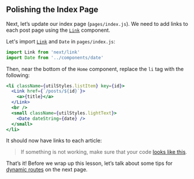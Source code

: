 ## Polishing the Index Page

Next, let’s update our index page (`pages/index.js`). We need to add links to each post page using the [`Link`](https://www.nextjs.cn/docs/api-reference/next/link) component.

Let's import [`Link`](https://www.nextjs.cn/docs/api-reference/next/link) and `Date` in `pages/index.js`:

```js
import Link from 'next/link'
import Date from '../components/date'
```

Then, near the bottom of the `Home` component, replace the `li` tag with the following:

```jsx
<li className={utilStyles.listItem} key={id}>
  <Link href={`/posts/${id}`}>
    <a>{title}</a>
  </Link>
  <br />
  <small className={utilStyles.lightText}>
    <Date dateString={date} />
  </small>
</li>
```

It should now have links to each article:

> If something is not working, make sure that your code [looks like this](https://github.com/vercel/next-learn-starter/tree/master/dynamic-routes-starter).

That’s it! Before we wrap up this lesson, let’s talk about some tips for [dynamic routes](https://www.nextjs.cn/docs/routing/dynamic-routes) on the next page.